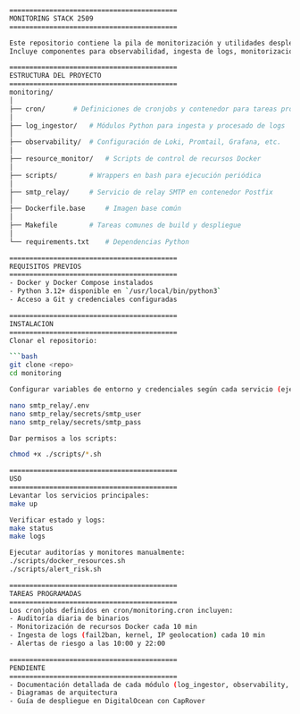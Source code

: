 ```bash
==========================================
MONITORING STACK 2509
==========================================

Este repositorio contiene la pila de monitorización y utilidades desplegadas en el servidor DigitalOcean.  
Incluye componentes para observabilidad, ingesta de logs, monitorización de recursos y un servicio de **SMTP Relay**.

==========================================
ESTRUCTURA DEL PROYECTO
==========================================
monitoring/
│
├── cron/ 		# Definiciones de cronjobs y contenedor para tareas programadas
│
├── log_ingestor/ 	# Módulos Python para ingesta y procesado de logs
│
├── observability/ 	# Configuración de Loki, Promtail, Grafana, etc.
│
├── resource_monitor/ 	# Scripts de control de recursos Docker
│
├── scripts/ 		# Wrappers en bash para ejecución periódica
│
├── smtp_relay/ 	# Servicio de relay SMTP en contenedor Postfix
│
├── Dockerfile.base 	# Imagen base común
│
├── Makefile 		# Tareas comunes de build y despliegue
│
└── requirements.txt 	# Dependencias Python

==========================================
REQUISITOS PREVIOS
==========================================
- Docker y Docker Compose instalados
- Python 3.12+ disponible en `/usr/local/bin/python3`
- Acceso a Git y credenciales configuradas

==========================================
INSTALACION
==========================================
Clonar el repositorio:

```bash
git clone <repo>
cd monitoring

Configurar variables de entorno y credenciales según cada servicio (ejemplo para SMTP Relay):

nano smtp_relay/.env
nano smtp_relay/secrets/smtp_user
nano smtp_relay/secrets/smtp_pass

Dar permisos a los scripts:

chmod +x ./scripts/*.sh

==========================================
USO
==========================================
Levantar los servicios principales:
make up

Verificar estado y logs:
make status
make logs

Ejecutar auditorías y monitores manualmente:
./scripts/docker_resources.sh
./scripts/alert_risk.sh

==========================================
TAREAS PROGRAMADAS
==========================================
Los cronjobs definidos en cron/monitoring.cron incluyen:
- Auditoría diaria de binarios
- Monitorización de recursos Docker cada 10 min
- Ingesta de logs (fail2ban, kernel, IP geolocation) cada 10 min
- Alertas de riesgo a las 10:00 y 22:00

==========================================
PENDIENTE
==========================================
- Documentación detallada de cada módulo (log_ingestor, observability, etc.)
- Diagramas de arquitectura
- Guía de despliegue en DigitalOcean con CapRover

